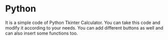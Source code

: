# Python
It is a simple code of Python Tkinter Calculator. You can take this code and modify it according to your needs. You can add different buttons as well and can also insert some functions too.
